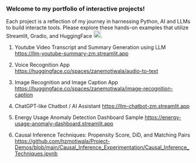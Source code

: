 ### Welcome to my portfolio of interactive projects!
Each project is a reflection of my journey in harnessing Python, AI and LLMs to build interacte tools. Please explore these hands-on examples that utilize Streamlit, Gradio, and HuggingFace <img src="https://github.com/hzmotiwala/Project-Demos/assets/7186464/cbace9cd-5b90-4283-b336-5f7c2d749090" alt="drawing" width="20"/>.

1) Youtube Video Transcript and Summary Generation using LLM
https://llm-youtube-summary-zm.streamlit.app

2) Voice Recognition App
https://huggingface.co/spaces/zanemotiwala/audio-to-text

3) Image Recognition and Image Caption App
https://huggingface.co/spaces/zanemotiwala/image-recognition-caption

4) ChatGPT-like Chatbot / AI Assistant
https://llm-chatbot-zm.streamlit.app

5) Energy Usage Anomaly Detection Dashboard Sample
https://energy-usage-anomaly-dashboard.streamlit.app

6) Causal Inference Techniques: Propensity Score, DiD, and Matching Pairs
https://github.com/hzmotiwala/Project-Demos/blob/main/Causal_Inference_Experimentation/Causal_Inference_Techniques.ipynb



